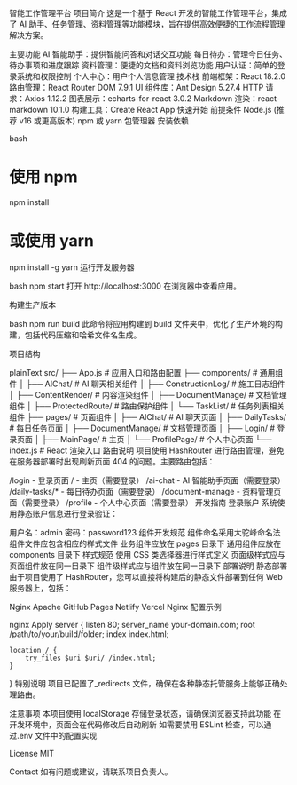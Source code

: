 智能工作管理平台
项目简介
这是一个基于 React 开发的智能工作管理平台，集成了 AI 助手、任务管理、资料管理等功能模块，旨在提供高效便捷的工作流程管理解决方案。

主要功能
AI 智能助手：提供智能问答和对话交互功能
每日待办：管理今日任务、待办事项和进度跟踪
资料管理：便捷的文档和资料浏览功能
用户认证：简单的登录系统和权限控制
个人中心：用户个人信息管理
技术栈
前端框架：React 18.2.0
路由管理：React Router DOM 7.9.1
UI 组件库：Ant Design 5.27.4
HTTP 请求：Axios 1.12.2
图表展示：echarts-for-react 3.0.2
Markdown 渲染：react-markdown 10.1.0
构建工具：Create React App
快速开始
前提条件
Node.js (推荐 v16 或更高版本)
npm 或 yarn 包管理器
安装依赖

bash

# 使用 npm

npm install

# 或使用 yarn

npm install -g yarn
运行开发服务器

bash
npm start
打开 http://localhost:3000 在浏览器中查看应用。

构建生产版本

bash
npm run build
此命令将应用构建到 build 文件夹中，优化了生产环境的构建，包括代码压缩和哈希文件名生成。

项目结构

plainText
src/
├── App.js # 应用入口和路由配置
├── components/ # 通用组件
│ ├── AIChat/ # AI 聊天相关组件
│ ├── ConstructionLog/ # 施工日志组件
│ ├── ContentRender/ # 内容渲染组件
│ ├── DocumentManage/ # 文档管理组件
│ ├── ProtectedRoute/ # 路由保护组件
│ └── TaskList/ # 任务列表相关组件
├── pages/ # 页面组件
│ ├── AIChat/ # AI 聊天页面
│ ├── DailyTasks/ # 每日任务页面
│ ├── DocumentManage/ # 文档管理页面
│ ├── Login/ # 登录页面
│ ├── MainPage/ # 主页
│ └── ProfilePage/ # 个人中心页面
└── index.js # React 渲染入口
路由说明
项目使用 HashRouter 进行路由管理，避免在服务器部署时出现刷新页面 404 的问题。主要路由包括：

/login - 登录页面
/ - 主页（需要登录）
/ai-chat - AI 智能助手页面（需要登录）
/daily-tasks/\* - 每日待办页面（需要登录）
/document-manage - 资料管理页面（需要登录）
/profile - 个人中心页面（需要登录）
开发指南
登录账户
系统使用静态账户信息进行登录验证：

用户名：admin
密码：password123
组件开发规范
组件命名采用大驼峰命名法
组件文件应包含相应的样式文件
业务组件应放在 pages 目录下
通用组件应放在 components 目录下
样式规范
使用 CSS 类选择器进行样式定义
页面级样式应与页面组件放在同一目录下
组件级样式应与组件放在同一目录下
部署说明
静态部署
由于项目使用了 HashRouter，您可以直接将构建后的静态文件部署到任何 Web 服务器上，包括：

Nginx
Apache
GitHub Pages
Netlify
Vercel
Nginx 配置示例

nginx
Apply
server {
listen 80;
server_name your-domain.com;
root /path/to/your/build/folder;
index index.html;

    location / {
        try_files $uri $uri/ /index.html;
    }

}
特别说明
项目已配置了\_redirects 文件，确保在各种静态托管服务上能够正确处理路由。

注意事项
本项目使用 localStorage 存储登录状态，请确保浏览器支持此功能
在开发环境中，页面会在代码修改后自动刷新
如需要禁用 ESLint 检查，可以通过.env 文件中的配置实现

License
MIT

Contact
如有问题或建议，请联系项目负责人。
